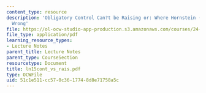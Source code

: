 ```yaml
---
content_type: resource
description: 'Obligatory Control Can?t be Raising or: Where Hornstein (1999) Got It
  Wrong'
file: https://ol-ocw-studio-app-production.s3.amazonaws.com/courses/24-951-introduction-to-syntax-fall-2003/51c1e511cc570c3617748d8e71758a5c_ln15cont_vs_rais.pdf
file_type: application/pdf
learning_resource_types:
- Lecture Notes
parent_title: Lecture Notes
parent_type: CourseSection
resourcetype: Document
title: ln15cont_vs_rais.pdf
type: OCWFile
uid: 51c1e511-cc57-0c36-1774-8d8e71758a5c
---
```

